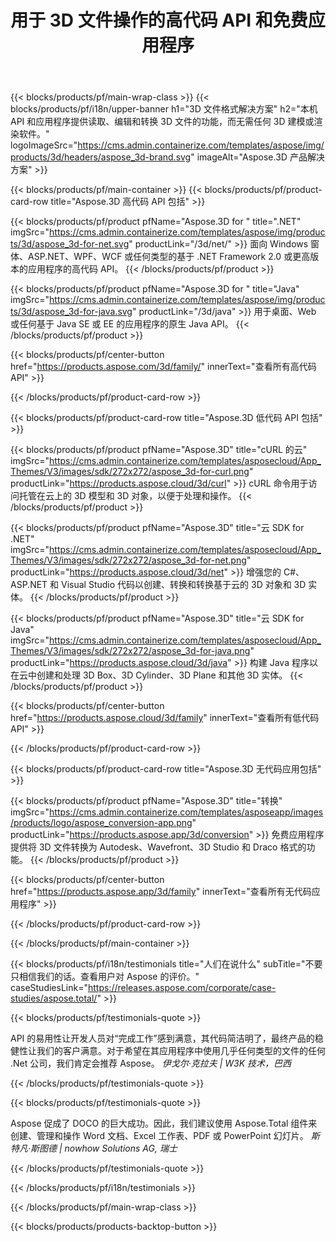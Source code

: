 ﻿---
title: 用于 3D 文件操作的高代码 API 和免费应用程序 
weight: 1460
url: /zh/
description: 创建编辑和转换 3D 文件。无需 3D 建模软件。使用几何体、场景层次结构、共享或拆分网格、动画对象、添加目标相机。
google_site_verification: pJzfspWbY9hmASAU3ozD0x1YVIt8rcjsmkvNtlT8jsM
---
{{< blocks/products/pf/main-wrap-class >}}
{{< blocks/products/pf/i18n/upper-banner h1="3D 文件格式解决方案" h2="本机 API 和应用程序提供读取、编辑和转换 3D 文件的功能，而无需任何 3D 建模或渲染软件。" logoImageSrc="https://cms.admin.containerize.com/templates/aspose/img/products/3d/headers/aspose_3d-brand.svg" imageAlt="Aspose.3D 产品解决方案" >}}

{{< blocks/products/pf/main-container >}}
{{< blocks/products/pf/product-card-row title="Aspose.3D 高代码 API 包括" >}}

{{< blocks/products/pf/product pfName="Aspose.3D for " title=".NET" imgSrc="https://cms.admin.containerize.com/templates/aspose/img/products/3d/aspose_3d-for-net.svg" productLink="/3d/net/" >}}
面向 Windows 窗体、ASP.NET、WPF、WCF 或任何类型的基于 .NET Framework 2.0 或更高版本的应用程序的高代码 API。
{{< /blocks/products/pf/product >}}

{{< blocks/products/pf/product pfName="Aspose.3D for " title="Java" imgSrc="https://cms.admin.containerize.com/templates/aspose/img/products/3d/aspose_3d-for-java.svg" productLink="/3d/java" >}}
用于桌面、Web 或任何基于 Java SE 或 EE 的应用程序的原生 Java API。
{{< /blocks/products/pf/product >}}

{{< blocks/products/pf/center-button href="https://products.aspose.com/3d/family/" innerText="查看所有高代码 API" >}}

{{< /blocks/products/pf/product-card-row >}}

{{< blocks/products/pf/product-card-row title="Aspose.3D 低代码 API 包括" >}}

{{< blocks/products/pf/product pfName="Aspose.3D" title="cURL 的云" imgSrc="https://cms.admin.containerize.com/templates/asposecloud/App_Themes/V3/images/sdk/272x272/aspose_3d-for-curl.png" productLink="https://products.aspose.cloud/3d/curl" >}}
cURL 命令用于访问托管在云上的 3D 模型和 3D 对象，以便于处理和操作。
{{< /blocks/products/pf/product >}}

{{< blocks/products/pf/product pfName="Aspose.3D" title="云 SDK for .NET" imgSrc="https://cms.admin.containerize.com/templates/asposecloud/App_Themes/V3/images/sdk/272x272/aspose_3d-for-net.png" productLink="https://products.aspose.cloud/3d/net" >}}
增强您的 C#、ASP.NET 和 Visual Studio 代码以创建、转换和转换基于云的 3D 对象和 3D 实体。
{{< /blocks/products/pf/product >}}

{{< blocks/products/pf/product pfName="Aspose.3D" title="云 SDK for Java" imgSrc="https://cms.admin.containerize.com/templates/asposecloud/App_Themes/V3/images/sdk/272x272/aspose_3d-for-java.png" productLink="https://products.aspose.cloud/3d/java" >}}
构建 Java 程序以在云中创建和处理 3D Box、3D Cylinder、3D Plane 和其他 3D 实体。
{{< /blocks/products/pf/product >}}

{{< blocks/products/pf/center-button href="https://products.aspose.cloud/3d/family" innerText="查看所有低代码 API" >}}

{{< /blocks/products/pf/product-card-row >}}

{{< blocks/products/pf/product-card-row title="Aspose.3D 无代码应用包括" >}}

{{< blocks/products/pf/product pfName="Aspose.3D" title="转换" imgSrc="https://cms.admin.containerize.com/templates/asposeapp/images/products/logo/aspose_conversion-app.png" productLink="https://products.aspose.app/3d/conversion" >}}
免费应用程序提供将 3D 文件转换为 Autodesk、Wavefront、3D Studio 和 Draco 格式的功能。
{{< /blocks/products/pf/product >}}

{{< blocks/products/pf/center-button href="https://products.aspose.app/3d/family" innerText="查看所有无代码应用程序" >}}

{{< /blocks/products/pf/product-card-row >}}

{{< /blocks/products/pf/main-container >}}

{{< blocks/products/pf/i18n/testimonials title="人们在说什么" subTitle="不要只相信我们的话。查看用户对 Aspose 的评价。" caseStudiesLink="https://releases.aspose.com/corporate/case-studies/aspose.total/" >}}

{{< blocks/products/pf/testimonials-quote >}}
<p class="first">
 API 的易用性让开发人员对“完成工作”感到满意，其代码简洁明了，最终产品的稳健性让我们的客户满意。对于希望在其应用程序中使用几乎任何类型的文件的任何 .Net 公司，我们肯定会推荐 Aspose。
 <em>
  伊戈尔·克拉夫 | W3K 技术，巴西
 </em>
</p>

{{< /blocks/products/pf/testimonials-quote >}}

{{< blocks/products/pf/testimonials-quote >}}
<p class="second">
 Aspose 促成了 DOCO 的巨大成功。因此，我们建议使用 Aspose.Total 组件来创建、管理和操作 Word 文档、Excel 工作表、PDF 或 PowerPoint 幻灯片。
 <em>
  斯特凡·斯图德 | nowhow Solutions AG, 瑞士
 </em>
</p>

{{< /blocks/products/pf/testimonials-quote >}}

{{< /blocks/products/pf/i18n/testimonials >}}

{{< /blocks/products/pf/main-wrap-class >}}

{{< blocks/products/products-backtop-button >}}
